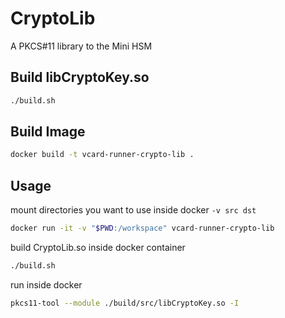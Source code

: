 # CryptoLib

A PKCS#11 library to the Mini HSM

## Build libCryptoKey.so

```bash
./build.sh
```

## Build Image

```bash
docker build -t vcard-runner-crypto-lib .
```

## Usage

mount directories you want to use inside docker ```-v src dst```

```bash
docker run -it -v "$PWD:/workspace" vcard-runner-crypto-lib 
```

build CryptoLib.so inside docker container

```bash
./build.sh
```

run inside docker

```bash
pkcs11-tool --module ./build/src/libCryptoKey.so -I
```
